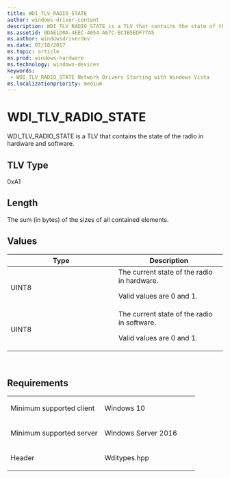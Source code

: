 ```yaml
---
title: WDI_TLV_RADIO_STATE
author: windows-driver-content
description: WDI_TLV_RADIO_STATE is a TLV that contains the state of the radio in hardware and software.
ms.assetid: 0DAE1D0A-4EEC-4054-A67C-EC3B5EDF77A5
ms.author: windowsdriverdev 
ms.date: 07/18/2017 
ms.topic: article 
ms.prod: windows-hardware 
ms.technology: windows-devices 
keywords:
 - WDI_TLV_RADIO_STATE Network Drivers Starting with Windows Vista
ms.localizationpriority: medium
---
```


# WDI\_TLV\_RADIO\_STATE


WDI\_TLV\_RADIO\_STATE is a TLV that contains the state of the radio in hardware and software.

## TLV Type


0xA1

## Length


The sum (in bytes) of the sizes of all contained elements.

## Values


<table>
<colgroup>
<col width="50%" />
<col width="50%" />
</colgroup>
<thead>
<tr class="header">
<th>Type</th>
<th>Description</th>
</tr>
</thead>
<tbody>
<tr class="odd">
<td>UINT8</td>
<td>The current state of the radio in hardware.
<p>Valid values are 0 and 1.</p></td>
</tr>
<tr class="even">
<td>UINT8</td>
<td>The current state of the radio in software.
<p>Valid values are 0 and 1.</p></td>
</tr>
</tbody>
</table>

 

Requirements
------------

<table>
<colgroup>
<col width="50%" />
<col width="50%" />
</colgroup>
<tbody>
<tr class="odd">
<td><p>Minimum supported client</p></td>
<td><p>Windows 10</p></td>
</tr>
<tr class="even">
<td><p>Minimum supported server</p></td>
<td><p>Windows Server 2016</p></td>
</tr>
<tr class="odd">
<td><p>Header</p></td>
<td>Wditypes.hpp</td>
</tr>
</tbody>
</table>

 

 




